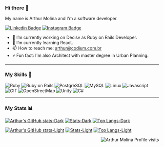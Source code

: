 ### Hi there 👋

My name is Arthur Molina and I'm a software developer.

[![Linkedin Badge](https://img.shields.io/badge/-arthurmolina-blue?style=for-the-badge&logo=Linkedin&logoColor=white&link=https://www.linkedin.com/in/arthur-molina/)](https://www.linkedin.com/in/arthur-molina/) [![Instagram Badge](https://img.shields.io/badge/arthurfelipemm-%181717.svg?&style=for-the-badge&logo=instagram&logoColor=white&color=E4405F)](https://www.instagram.com/arthurfelipemm/)

- 🔭 I’m currently working on Decisv as Ruby on Rails Developer.
- 🌱 I’m currently learning React.
- 📫 How to reach me: arthur@codium.com.br
- ⚡ Fun fact: I'm also Architect with master degree in Urban Planning.

-------

### My Skills 🚀

![Ruby](https://img.shields.io/badge/ruby-%777BB4.svg?style=for-the-badge&logo=ruby&logoColor=white&color=red)
![Ruby on Rails](https://img.shields.io/badge/rubyonrails-%FF2D20.svg?style=for-the-badge&logo=rubyonrails&logoColor=white&color=red)
![PostgreSQL](https://img.shields.io/badge/postgresql-%777BB4.svg?style=for-the-badge&logo=postgresql&color=232F3E)
![MySQL](https://img.shields.io/badge/mysql-%4479A1.svg?style=for-the-badge&logo=mysql&logoColor=white&color=4479A1)
![Linux](https://img.shields.io/badge/linux-%FCC624.svg?style=for-the-badge&logo=linux&logoColor=black&color=FCC624)
![Javascript](https://img.shields.io/badge/javscript-%F7DF1E.svg?style=for-the-badge&logo=javascript&logoColor=black&color=F7DF1E)
![GIT](https://img.shields.io/badge/git-%3776AB.svg?style=for-the-badge&logo=git&logoColor=white&color=F05032)
![OpenStreetMap](https://img.shields.io/badge/openstreetmap-%3776AB.svg?style=for-the-badge&logo=openstreetmap&logoColor=white&color=3776AB)
![Unity](https://img.shields.io/badge/unity-%7396.svg?style=for-the-badge&logo=unity&logoColor=white&color=007396)
![C#](https://img.shields.io/badge/csharp-%3776AB.svg?style=for-the-badge&logo=csharp&logoColor=white&color=A8B9CC)

-------

### My Stats 📊

[![Arthur's GitHub stats-Dark](https://github-readme-stats.vercel.app/api?username=arthurmolina&show_icons=true&theme=dark#gh-dark-mode-only)](https://github.com/arthurmolina/github-readme-stats#gh-dark-mode-only) 
[![Stats-Dark](https://github-readme-streak-stats.herokuapp.com/?user=arthurmolina&theme=dark)](https://github-readme-streak-stats.herokuapp.com/?user=arthurmolina&theme=dark#gh-dark-mode-only)
[![Top Langs-Dark](https://github-readme-stats.vercel.app/api/top-langs/?username=arthurmolina&theme=dark#gh-dark-mode-only)](https://github.com/arthurmolina/github-readme-stats#gh-dark-mode-only) 

[![Arthur's GitHub stats-Light](https://github-readme-stats.vercel.app/api?username=arthurmolina&show_icons=true&theme=default#gh-light-mode-only)](https://github.com/arthurmolina/github-readme-stats#gh-light-mode-only) 
[![Stats-Light](https://github-readme-streak-stats.herokuapp.com/?user=arthurmolina&theme=default)](https://github-readme-streak-stats.herokuapp.com/?user=arthurmolina&theme=default#gh-light-mode-only)
[![Top Langs-Light](https://github-readme-stats.vercel.app/api/top-langs/?username=arthurmolina&theme=default#gh-light-mode-only)](https://github.com/arthurmolina/github-readme-stats#gh-light-mode-only) 


<p align="right"> <img src="https://komarev.com/ghpvc/?username=arthurmolina" alt="Arthur Molina Profile visits" /></p>

